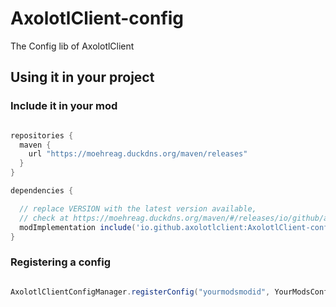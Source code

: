 # AxolotlClient-config
The Config lib of AxolotlClient

## Using it in your project

### Include it in your mod
```groovy

repositories {
  maven {
    url "https://moehreag.duckdns.org/maven/releases"
  }
}

dependencies {

  // replace VERSION with the latest version available,
  // check at https://moehreag.duckdns.org/maven/#/releases/io/github/axolotlclient/AxolotlClient-config
  modImplementation include('io.github.axolotlclient:AxolotlClient-config:VERSION')
}

```

### Registering a config
```java

AxolotlClientConfigManager.registerConfig("yourmodsmodid", YourModsConfigClassInstance);

```
